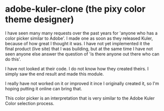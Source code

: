 adobe-kuler-clone
(the pixy color theme designer)
=================

I have seen many many requests over the past years for 'anyone who has a color picker similar to Adobe'.
I made one as soon as they released Kuler, because of how great I thought it was. I have not yet implemented it the final product (live site) that I was building, but at the same time I have not seen anyone else answer the question of 'is there anyone out there who can do this'.

I have not looked at their code. I do not know how they created theirs. I simply saw the end result and made this module.

I really have not worked on it or improved it ince I originally created it, so I'm hoping putting it online can bring that.

This color picker is an interpretation that is very similar to the Adobe Kuler Color selection process.
